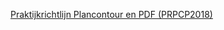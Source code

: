 [Praktijkrichtlijn Plancontour en PDF (PRPCP2018)](https://geonovum.github.io/ROST/\PRPCP\PRPCP2008-v1.2.2/PRPCP2008-v1.2.2.html)  
